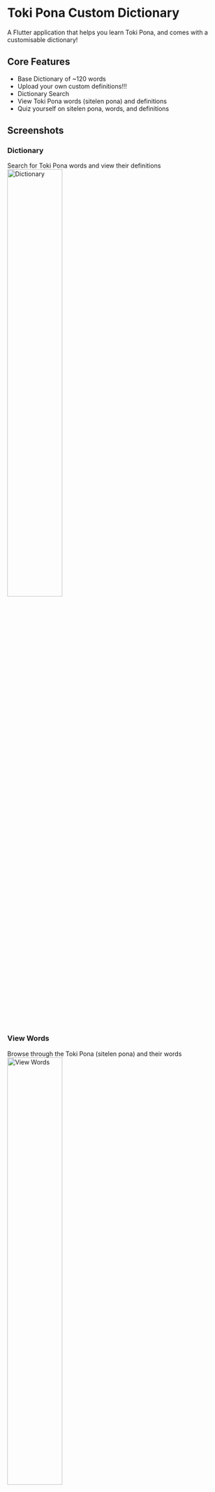 # Toki Pona Custom Dictionary

A Flutter application that helps you learn Toki Pona, and comes with a customisable dictionary!

## Core Features
- Base Dictionary of ~120 words
- Upload your own custom definitions!!!
- Dictionary Search 
- View Toki Pona words (sitelen pona) and definitions
- Quiz yourself on sitelen pona, words, and definitions

## Screenshots

### Dictionary
Search for Toki Pona words and view their definitions
<img src="toki_pona_learner/images/dict.png" alt="Dictionary" width="50%">

### View Words
Browse through the Toki Pona (sitelen pona) and their words
<img src="toki_pona_learner/images/view_words.png" alt="View Words" width="50%">

### Practice
Practice Toki Pona through different types of quizzes!
#### Quiz Options
Choose different quiz types to practice Toki Pona!
<img src="toki_pona_learner/images/quiz_options.png" alt="Quiz Options" width="50%">

#### Definition to Symbol
Match definitions to their corresponding symbols

<img src="toki_pona_learner/images/def_to_sym.png" alt="Definition to Symbol" width="25%">

#### Definition to Word
Match definitions to their corresponding words

<img src="toki_pona_learner/images/def_to_word.png" alt="Definition to Word" width="25%">

#### Symbol to Word
Match symbols to their corresponding words

<img src="toki_pona_learner/images/sym_to_word.png" alt="Symbol to Word" width="25%">

#### Word to Symbol
Match words to their corresponding symbols

<img src="toki_pona_learner/images/word_to_sym.png" alt="Word to Symbol" width="25%">

#### Quiz Summary
View your quiz results!

<img src="toki_pona_learner/images/quiz_summary.png" alt="Quiz Summary" width="25%">

### Upload Custom Dictionary
Upload your own custom dictionary CSV file to add new words.

<img src="toki_pona_learner/images/upload_csv.png" alt="Upload Custom Dictionary" width="25%">

## Installation
1. Clone repo: 
```bash
   git clone https://github.com/kyle-t01/toki_pona_learn.git .
   cd toki_pona_learner
```
2. Install Flutter SDK then get Flutter packages
```bash
   flutter pub get
```
3. Running the App on Windows
```bash
   flutter run 
```


## Future
- some more internal testing
- release app on Google Play for Android devices
- make project open source

## Acknowledgements
Font: sitelenselikiwenasuki.ttf, https://github.com/kreativekorp/sitelen-seli-kiwen (jan Lepeka/Rebecca Bettencourt)
Word Dataset: words adapated from Sonja Lang's "Toki Pona: The Language of Good"